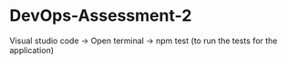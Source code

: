 # DevOps-Assessment-2

Visual studio code -> Open terminal -> npm test (to run the tests for the application)
